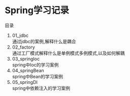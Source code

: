 # Spring学习记录
目录
1. 01_jdbc  
    通过jdbc的案例,解释什么是耦合
2. 02_factory  
    通过工厂模式解释什么是单例模式多例模式,以及如何解耦
3. 03_springIoc  
    spring中Ioc的学习案例
4. 04_springBean  
    spring中Bean的学习案例
5. 05_springDI  
    spring中依赖注入的学习案例 

